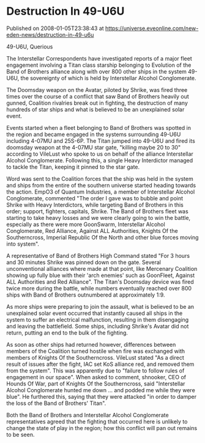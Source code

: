# Destruction In 49-U6U
Published on 2008-01-05T23:38:43 at https://universe.eveonline.com/new-eden-news/destruction-in-49-u6u

49-U6U, Querious 

The Interstellar Correspondents have investigated reports of a major fleet engagement involving a Titan class starship belonging to Evolution of the Band of Brothers alliance along with over 800 other ships in the system 49-U6U, the sovereignty of which is held by Interstellar Alcohol Conglomerate. 

The Doomsday weapon on the Avatar, piloted by Shrike, was fired three times over the course of a conflict that saw Band of Brothers heavily out gunned, Coalition rivalries break out in fighting, the destruction of many hundreds of star ships and what is believed to be an unexplained solar event. 

Events started when a fleet belonging to Band of Brothers was spotted in the region and became engaged in the systems surrounding 49-U6U including 4-07MU and 25S-6P. The Titan jumped into 49-U6U and fired its doomsday weapon at the 4-07MU star gate, "killing maybe 20 to 30" according to VileLust who spoke to us on behalf of the alliance Interstellar Alcohol Conglomerate. Following this, a single Heavy Interdictor managed to tackle the Titan, keeping it pinned to the star gate. 

Word was sent to the Coalition forces that the ship was held in the system and ships from the entire of the southern universe started heading towards the action. EmpO3 of Quantum Industries, a member of Interstellar Alcohol Conglomerate, commented "The order I gave was to bubble and point Shrike with Heavy Interdictors, while targeting Band of Brothers in this order; support, fighters, capitals, Shrike. The Band of Brothers fleet was starting to take heavy losses and we were clearly going to win the battle, especially as there were more GoonSwarm, Interstellar Alcohol Conglomerate, Red Alliance, Against ALL Authorities, Knights Of the Southerncross, Imperial Republic Of the North and other blue forces moving into system". 

A representative of Band of Brothers High Command stated "For 3 hours and 30 minutes Shrike was pinned down on the gate. Several unconventional alliances where made at that point, like Mercenary Coalition showing up fully blue with their 'arch enemies' such as GoonFleet, Against ALL Authorities and Red Alliance". The Titan's Doomsday device was fired twice more during the battle, while numbers eventually reached over 800 ships with Band of Brothers outnumbered at approximately 1:9. 

As more ships were preparing to join the assault, what is believed to be an unexplained solar event occurred that instantly caused all ships in the system to suffer an electrical malfunction, resulting in them disengaging and leaving the battlefield. Some ships, including Shrike's Avatar did not return, putting an end to the bulk of the fighting. 

As soon as other ships had returned however, differences between members of the Coalition turned hostile when fire was exchanged with members of Knights Of the Southerncross. VileLust stated "As a direct result of issues after the fight, IAC set KoS alliance red, and removed them from the system". This was apparently due to "failure to follow rules of engagement in our space". When asked to comment, shnooker, CEO of Hounds Of War, part of Knights Of the Southerncross, said "Interstellar Alcohol Conglomerate hunted me down ... and podded me while they were blue". He furthered this, saying that they were attacked "in order to damper the loss of the Band of Brothers' Titan". 

Both the Band of Brothers and Interstellar Alcohol Conglomerate representatives agreed that the fighting that occurred here is unlikely to change the state of play in the region; how this conflict will pan out remains to be seen.
